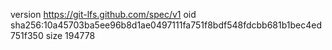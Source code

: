 version https://git-lfs.github.com/spec/v1
oid sha256:10a45703ba5ee96b8d1ae0497111fa751f8bdf548fdcbb681b1bec4ed751f350
size 194778
